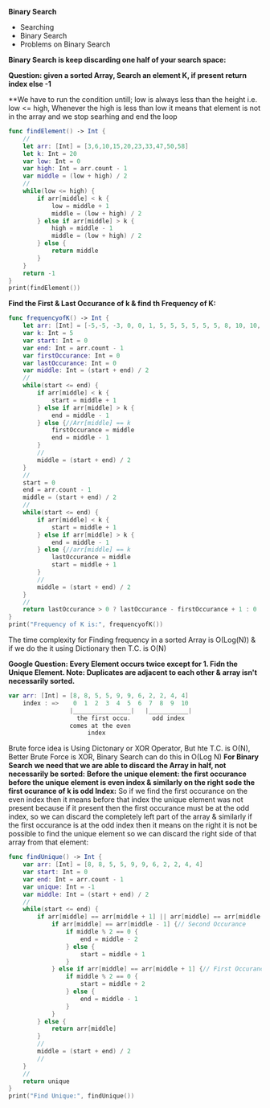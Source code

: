 **Binary Search**

* Searching
* Binary Search
* Problems on Binary Search

**Binary Search is keep discarding one half of your search space:**

**Question: given a sorted Array, Search an element K, if present return index else -1**

**We have to run the condition untill; low is always less than the height i.e. low <= high, Whenever the high is less than low it means that element is not in the array and we stop searhing and end the loop
```swift
func findElement() -> Int {
    //
    let arr: [Int] = [3,6,10,15,20,23,33,47,50,58]
    let k: Int = 20
    var low: Int = 0
    var high: Int = arr.count - 1
    var middle = (low + high) / 2
    //
    while(low <= high) {
        if arr[middle] < k {
            low = middle + 1
            middle = (low + high) / 2
        } else if arr[middle] > k {
            high = middle - 1
            middle = (low + high) / 2
        } else {
            return middle
        }
    }
    return -1
}
print(findElement())
```
**Find the First & Last Occurance of k & find th Frequency of K:**

```swift
func frequencyofK() -> Int {
    let arr: [Int] = [-5,-5, -3, 0, 0, 1, 5, 5, 5, 5, 5, 5, 8, 10, 10,  15]
    var k: Int = 5
    var start: Int = 0
    var end: Int = arr.count - 1
    var firstOccurance: Int = 0
    var lastOccurance: Int = 0
    var middle: Int = (start + end) / 2
    //
    while(start <= end) {
        if arr[middle] < k {
            start = middle + 1
        } else if arr[middle] > k {
            end = middle - 1
        } else {//Arr[middle] == k
            firstOccurance = middle
            end = middle - 1
        }
        //
        middle = (start + end) / 2
    }
    //
    start = 0
    end = arr.count - 1
    middle = (start + end) / 2
    //
    while(start <= end) {
        if arr[middle] < k {
            start = middle + 1
        } else if arr[middle] > k {
            end = middle - 1
        } else {//arr[middle] == k
            lastOccurance = middle
            start = middle + 1
        }
        //
        middle = (start + end) / 2
    }
    //
    return lastOccurance > 0 ? lastOccurance - firstOccurance + 1 : 0
}
print("Frequency of K is:", frequencyofK())
```
The time complexity for Finding frequency in a sorted Array is O(Log(N)) & if we do the it using Dictionary then T.C. is O(N)

**Google Question: Every Element occurs twice except for 1. Fidn the Unique Element. Note: Duplicates are adjacent to each other & array isn't necessarily sorted.**

```swift
var arr: [Int] = [8, 8, 5, 5, 9, 9, 6, 2, 2, 4, 4]
    index : =>    0  1  2  3  4  5  6  7  8  9  10
                 |________________|   |___________|
                   the first occu.      odd index  
                 comes at the even
                      index     
```

Brute force idea is Using Dictonary or XOR Operator, But hte T.C. is O(N), Better Brute Force is XOR, Binary Search can do this in O(Log N)
**For Binary Search we need that we are able to discard the Array in half, not necessarily be sorted:**
**Before the unique element: the first occurance before the unique element is even index & similarly on the right sode the first ocurance of k is odd Index:**
So if we find the first occurance on the even index then it means before that index the unique element was not present because if it present then the first occurance must be at the odd index, so we can discard the completely left part of the array & similarly if the first occurance is at the odd index then it means on the right it is not be possible to find the unique element so we can discard the right side of that array from that element:

```swift
func findUnique() -> Int {
    var arr: [Int] = [8, 8, 5, 5, 9, 9, 6, 2, 2, 4, 4]
    var start: Int = 0
    var end: Int = arr.count - 1
    var unique: Int = -1
    var middle: Int = (start + end) / 2
    //
    while(start <= end) {
        if arr[middle] == arr[middle + 1] || arr[middle] == arr[middle - 1] {
            if arr[middle] == arr[middle - 1] {// Second Occurance
                if middle % 2 == 0 {
                    end = middle - 2
                } else {
                    start = middle + 1
                }
            } else if arr[middle] == arr[middle + 1] {// First Occurance
                if middle % 2 == 0 {
                    start = middle + 2
                } else {
                    end = middle - 1
                }
            }
        } else {
            return arr[middle]
        }
        //
        middle = (start + end) / 2
        //
    }
    //
    return unique
}
print("Find Unique:", findUnique())
```























